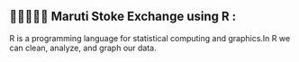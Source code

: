 ## 👩🏼‍🤝‍👩🏼 Maruti Stoke Exchange using R :

R is a programming language for statistical computing and graphics.In R we can clean, analyze, and graph our data.
